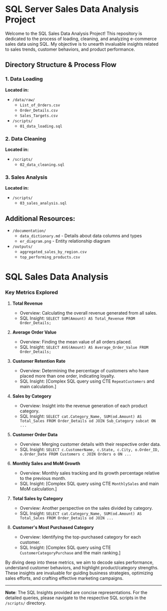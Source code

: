 # SQL Server Sales Data Analysis Project 

Welcome to the SQL Sales Data Analysis Project! This repository is dedicated to the process of loading, cleaning, and analyzing e-commerce sales data using SQL. My objective is to unearth invaluable insights related to sales trends, customer behaviors, and product performance.

## Directory Structure & Process Flow

### 1. Data Loading 

**Located in:**
- `/data/raw/`
  - `List_of_Orders.csv`
  - `Order_Details.csv`
  - `Sales_Targets.csv`
- `/scripts/`
  - `01_data_loading.sql`


### 2. Data Cleaning 

**Located in:**
- `/scripts/`
  - `02_data_cleaning.sql`


### 3. Sales Analysis 

**Located in:**
- `/scripts/`
  - `03_sales_analysis.sql`


## Additional Resources:

- `/documentation/`
  - `data_dictionary.md` - Details about data columns and types
  - `er_diagram.png` - Entity relationship diagram
- `/outputs/`
  - `aggregated_sales_by_region.csv`
  - `top_performing_products.csv`


# SQL Sales Data Analysis 

### Key Metrics Explored 

1. **Total Revenue** 
   - Overview: Calculating the overall revenue generated from all sales.
   - SQL Insight: `SELECT SUM(Amount) AS Total_Revenue FROM Order_Details;`
   
2. **Average Order Value** 
   - Overview: Finding the mean value of all orders placed.
   - SQL Insight: `SELECT AVG(Amount) AS Average_Order_Value FROM Order_Details;`
   
3. **Customer Retention Rate** 
   - Overview: Determining the percentage of customers who have placed more than one order, indicating loyalty.
   - SQL Insight: [Complex SQL query using CTE `RepeatCustomers` and main calculation.]
   
4. **Sales by Category** 
   - Overview: Insight into the revenue generation of each product category.
   - SQL Insight: `SELECT cat.Category_Name, SUM(od.Amount) AS Total_Sales FROM Order_Details od JOIN Sub_Category subcat ON ...`
   
5. **Customer Order Data** 
   - Overview: Merging customer details with their respective order data.
   - SQL Insight: `SELECT c.CustomerName, c.State, c.City, o.Order_ID, o.Order_Date FROM Customers c JOIN Orders o ON ...`
   
6. **Monthly Sales and MoM Growth** 
   - Overview: Monthly sales tracking and its growth percentage relative to the previous month.
   - SQL Insight: [Complex SQL query using CTE `MonthlySales` and main MoM calculation.]
   
7. **Total Sales by Category** 
   - Overview: Another perspective on the sales divided by category.
   - SQL Insight: `SELECT cat.Category_Name, SUM(od.Amount) AS Total_Sales FROM Order_Details od JOIN ...`
   
8. **Customer's Most Purchased Category** 
   - Overview: Identifying the top-purchased category for each customer.
   - SQL Insight: [Complex SQL query using CTE `CustomerCategoryPurchase` and the main ranking.]

By diving deep into these metrics, we aim to decode sales performance, understand customer behaviors, and highlight product/category strengths. These insights are invaluable for guiding business strategies, optimizing sales efforts, and crafting effective marketing campaigns.

---

**Note**: The SQL Insights provided are concise representations. For the detailed queries, please navigate to the respective SQL scripts in the `/scripts/` directory.

